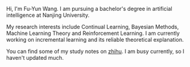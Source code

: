 Hi, I'm Fu-Yun Wang. I am pursuing a bachelor's degree in artificial intelligence at Nanjing University.

My research interests include Continual Learning, Bayesian Methods, Machine Learning Theory and Reinforcement Learning. I am currently working on incremental learning and  its reliable theoretical explanation.

You can find some of my study notes on [zhihu](https://www.zhihu.com/people/tian-cai-68-16). 
I am busy currently, so I haven't updated much.
